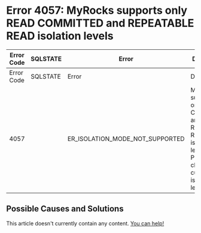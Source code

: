 
# Error 4057: MyRocks supports only READ COMMITTED and REPEATABLE READ isolation levels


| Error Code | SQLSTATE | Error | Description |
| --- | --- | --- | --- |
| Error Code | SQLSTATE | Error | Description |
| 4057 |  | ER_ISOLATION_MODE_NOT_SUPPORTED | MyRocks supports only READ COMMITTED and REPEATABLE READ isolation levels. Please change from current isolation level %s |




## Possible Causes and Solutions


This article doesn't currently contain any content. [You can help!](/kb/en/writing-and-editing-knowledge-base-articles/)

